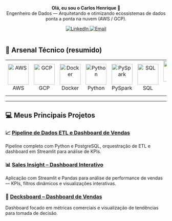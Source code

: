 <p align="center">
  <strong>Olá, eu sou o Carlos Henrique 👋</strong><br/>
  Engenheiro de Dados — Arquitetando e otimizando ecossistemas de dados ponta a ponta na nuvem (AWS / GCP).
</p>

<div align="center">
  <a href="https://linkedin.com/in/carlos-henrique-2a0008378" target="_blank">
    <img src="https://img.shields.io/badge/-LinkedIn-%230077B5?style=for-the-badge&logo=linkedin&logoColor=white" alt="LinkedIn" />
  </a>
  <a href="mailto:henrique999930@gmail.com">
    <img src="https://img.shields.io/badge/-Gmail-%23333?style=for-the-badge&logo=gmail&logoColor=white" alt="Email" />
  </a>
</div>

<br/>

## 🚀 Arsenal Técnico (resumido)
<table align="center">
  <tr align="center">
    <td width="96"><img src="https://techstack-generator.vercel.app/aws-icon.svg" alt="AWS" width="65" height="65"/><br>AWS</td>
    <td width="96"><img src="https://techstack-generator.vercel.app/gcp-icon.svg" alt="GCP" width="65" height="65"/><br>GCP</td>
    <td width="96"><img src="https://techstack-generator.vercel.app/docker-icon.svg" alt="Docker" width="65" height="65"/><br>Docker</td>
    <td width="96"><img src="https://techstack-generator.vercel.app/python-icon.svg" alt="Python" width="65" height="65"/><br>Python</td>
    <td width="96"><img src="https://techstack-generator.vercel.app/js-icon.svg" alt="PySpark" width="65" height="65"/><br>PySpark</td>
    <td width="96"><img src="https://techstack-generator.vercel.app/ts-icon.svg" alt="SQL" width="65" height="65"/><br>SQL</td>
    <td width="96"><img src="https://techstack-generator.vercel.app/react-icon.svg" alt="Power BI" width="65" height="65"/><br>Power BI</td>
    <td width="96"><img src="https://techstack-generator.vercel.app/webpack-icon.svg" alt="Streamlit" width="65" height="65"/><br>Streamlit</td>
    <td width="96"><img src="https://techstack-generator.vercel.app/git-icon.svg" alt="Git" width="65" height="65"/><br>Git</td>
  </tr>
</table>

---

## 💻 Meus Principais Projetos

### 📈 [Pipeline de Dados ETL e Dashboard de Vendas](https://github.com/henrique999930-lgtm/pipeline-etl-vendas)
Pipeline completo com Python e PostgreSQL, orquestração de ETL e dashboard em Streamlit para análise de KPIs.

### 📊 [Sales Insight – Dashboard Interativo](https://github.com/henrique999930-lgtm/sales-insight)
Aplicação com Streamlit e Pandas para análise de performance de vendas — KPIs, filtros dinâmicos e visualizações interativas.

### 🧾 [Decksboard – Dashboard de Vendas](https://github.com/henrique999930-lgtm/decksboard)
Dashboard focado em métricas comerciais e visualização de tendências para tomada de decisão.
